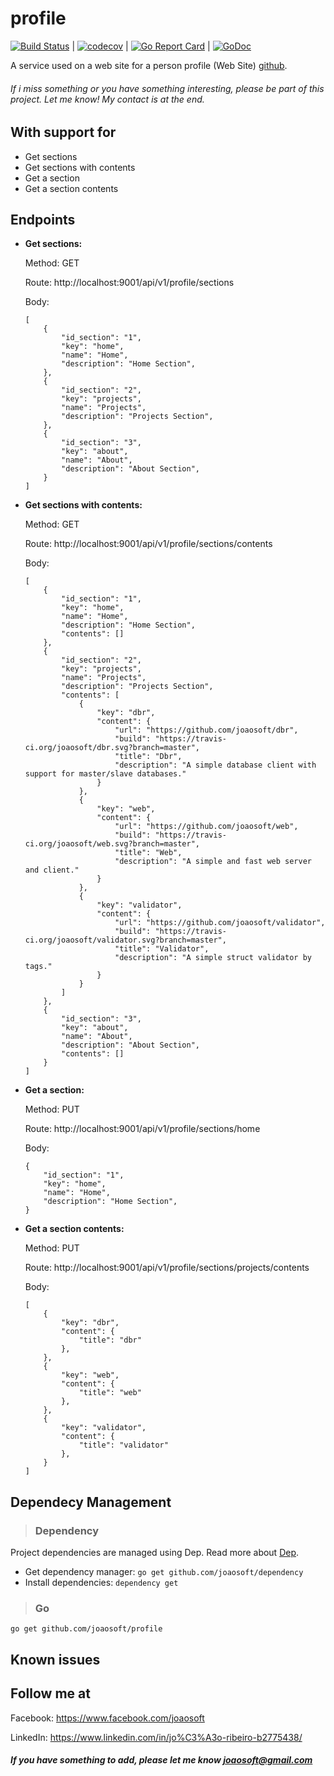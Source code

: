 # profile
[![Build Status](https://travis-ci.org/joaosoft/profile.svg?branch=master)](https://travis-ci.org/joaosoft/profile) | [![codecov](https://codecov.io/gh/joaosoft/profile/branch/master/graph/badge.svg)](https://codecov.io/gh/joaosoft/profile) | [![Go Report Card](https://goreportcard.com/badge/github.com/joaosoft/profile)](https://goreportcard.com/report/github.com/joaosoft/profile) | [![GoDoc](https://godoc.org/github.com/joaosoft/profile?status.svg)](https://godoc.org/github.com/joaosoft/profile)

A service used on a web site for a person profile (Web Site) [github](https://github.com/joaosoft/vue-profile).


###### If i miss something or you have something interesting, please be part of this project. Let me know! My contact is at the end.

## With support for
* Get sections
* Get sections with contents
* Get a section
* Get a section contents

## Endpoints
* **Get sections:** 

    Method: GET

    Route: http://localhost:9001/api/v1/profile/sections
    
    Body: 
    ```
    [
        {
            "id_section": "1",
            "key": "home",
            "name": "Home",
            "description": "Home Section",
        },
        {
            "id_section": "2",
            "key": "projects",
            "name": "Projects",
            "description": "Projects Section",
        },
        {
            "id_section": "3",
            "key": "about",
            "name": "About",
            "description": "About Section",
        }
    ]
    ```

* **Get sections with contents:** 

    Method: GET

    Route: http://localhost:9001/api/v1/profile/sections/contents
    
    Body: 
    ```
    [
        {
            "id_section": "1",
            "key": "home",
            "name": "Home",
            "description": "Home Section",
            "contents": []
        },
        {
            "id_section": "2",
            "key": "projects",
            "name": "Projects",
            "description": "Projects Section",
            "contents": [
                {
                    "key": "dbr",
                    "content": {
                        "url": "https://github.com/joaosoft/dbr",
                        "build": "https://travis-ci.org/joaosoft/dbr.svg?branch=master",
                        "title": "Dbr",
                        "description": "A simple database client with support for master/slave databases."
                    }
                },
                {
                    "key": "web",
                    "content": {
                        "url": "https://github.com/joaosoft/web",
                        "build": "https://travis-ci.org/joaosoft/web.svg?branch=master",
                        "title": "Web",
                        "description": "A simple and fast web server and client."
                    }
                },
                {
                    "key": "validator",
                    "content": {
                        "url": "https://github.com/joaosoft/validator",
                        "build": "https://travis-ci.org/joaosoft/validator.svg?branch=master",
                        "title": "Validator",
                        "description": "A simple struct validator by tags."
                    }
                }
            ]
        },
        {
            "id_section": "3",
            "key": "about",
            "name": "About",
            "description": "About Section",
            "contents": []
        }
    ]
    ```
    
* **Get a section:** 

    Method: PUT
    
    Route: http://localhost:9001/api/v1/profile/sections/home
    
    Body: 
    ```
    {
        "id_section": "1",
        "key": "home",
        "name": "Home",
        "description": "Home Section",
    }
    ```

* **Get a section contents:** 

    Method: PUT
    
    Route: http://localhost:9001/api/v1/profile/sections/projects/contents
    
    Body: 
    ```
    [
        {
            "key": "dbr",
            "content": {
                "title": "dbr"
            },
        },
        {
            "key": "web",
            "content": {
                "title": "web"
            },
        },
        {
            "key": "validator",
            "content": {
                "title": "validator"
            },
        }
    ]
    ```

## Dependecy Management
>### Dependency

Project dependencies are managed using Dep. Read more about [Dep](https://github.com/golang/dep).
* Get dependency manager: `go get github.com/joaosoft/dependency`
* Install dependencies: `dependency get`


>### Go
```
go get github.com/joaosoft/profile
```

## Known issues

## Follow me at
Facebook: https://www.facebook.com/joaosoft

LinkedIn: https://www.linkedin.com/in/jo%C3%A3o-ribeiro-b2775438/

##### If you have something to add, please let me know joaosoft@gmail.com
